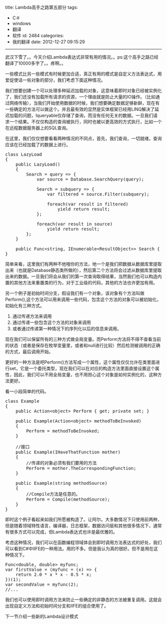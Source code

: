 title: Lambda高手之路第五部分
tags:
  - C＃
  - windows
  - 翻译
  - 软件
id: 2484
categories:
  - 我的翻译
date: 2012-12-27 09:15:29
---

武汉下雪了。。今天介绍Lambda表达式非常有用的情况。。ps:这个高手之路已经翻译了10000多字了。。疼啊。。

一些模式比另一些模式有时候更加合适，真正有用的模式是自定义方法表达式，用爱促使话一些对象的部分，我们考虑下面这种情况。

我们想要创建一个可以处理多种延迟加载的对象，这意味着即时对象已经被实例化了，我们还没有加载所有请求的资源，一个理由就是防止大量的IO操作。（比如通过网络传输），当我们开始使用数据的时候，我们想要确定数据足够新鲜，现在有一些确定的方法可以做这个。并且最有效的显然是实体框架已经用LINQ解决了延迟加载的问题，Iqueryable<T>仅存储了查询，而没有任何无关的数据。一旦我们请求一个结果。不仅仅构造的查询被执行，同时也被以更高效的方式执行，比如一个在远程数据服务器上的SQL查询。

在这里，我们仅仅想要看看两种情况的不同点，首先，我们查询，一切就绪，查询应该在已经加载了的数据上进行。

<pre class="lang:default decode:true " >class LazyLoad
{
	public LazyLoad()
	{
		Search = query =&gt; {
			var source = Database.SearchQuery(query);

			Search = subquery =&gt; {
				var filtered = source.Filter(subquery);

				foreach(var result in filtered)
					yield return result;
			};

			foreach(var result in source)
				yield return result;
		};
	}

	public Func&lt;string, IEnumerable&lt;ResultObject&gt;&gt; Search { get; private set; }
}
</pre> 

简单来看，这里我们有两种不他哦你的方法，地一个是我们把数据从数据库里提取出来（也就是Database静态类所做的），然后第二个方法将会过滤从数据库里提取出来的数据。一旦我们将会从我们的第一次查询取得结果，当然我们也可以构造内置的其他方法来重置类的行为，对于工业级的代码，其他的方法也许更加有用。

另一个例子是初始时间分支，假设我们有一个对象，该对象有个方法叫做Perform(),这个方法可以用来调用一些代码，包含这个方法的对象可以被初始化，初始化有三种方式。
1.	通过传递方法来调用
2.	通过传递一些包含这个方法的对象来调用
3.	或者通过传递第一种情况下的序列化以后的信息来调用。

现在我们可以保留所有的三种方式做全局变量。而Perform方法将不得不查看当前的状态（或者是保存在枚举变量里，或者和null进行比较）然后检测被调用的正确的方式，最后调用开始。

更好的一种方法是吧Perform()方法写成一个属性，这个属性仅仅允许在类里面进行set，它是一个委托类型，现在我们可以在对应的构造方法里面直接设置这个属性，因此，我们可以不用全局变量，也不用担心这个对象是如何实例化的，这种方法更好。

看一小段简单的代码。

<pre class="lang:default decode:true " >class Example
{
	public Action&lt;object&gt; Perform { get; private set; }

	public Example(Action&lt;object&gt; methodToBeInvoked)
	{
		Perform = methodToBeInvoked;
	}

	//接口
	public Example(IHaveThatFunction mother)
	{
		//传递的对象必须有我们要用的方法
		Perform = mother.TheCorrespondingFunction;
	}

	public Example(string methodSource)
	{
		//Compile方法是任意的。
		Perform = Compile(methodSource);
	}
}
</pre> 

即时这个例子看起来如我们所愿被构造了。让阿尔。大多数情况下只使用前两种，但是随着领域特性语言，编译器，日志框架，数据访问层和其他很多情况下，通常有很多方式可以完成，但Lambda表达式也许是最优雅的。

考虑这种情况，我们可以在函数编程领域体会到即时调用方法表达式的好处，我们可以看到C#中IIFE的一种用法。用的不多。但是我认为真的很好。但不是用在这种情况下。

<pre class="lang:default decode:true " >Func&lt;double, double&gt; myfunc;
var firstValue = (myfunc = (x) =&gt; {
	return 2.0 * x * x - 0.5 * x;
})(1);
var secondValue = myfunc(2);
//...</pre> 

我们也可以使用即时调用方法来防止一些确定的非静态的方法被重复调用。这就会出现自定义方法和初始时间分支和IIFE的组合使用了。

下一节介绍一些新的Lambda设计模式